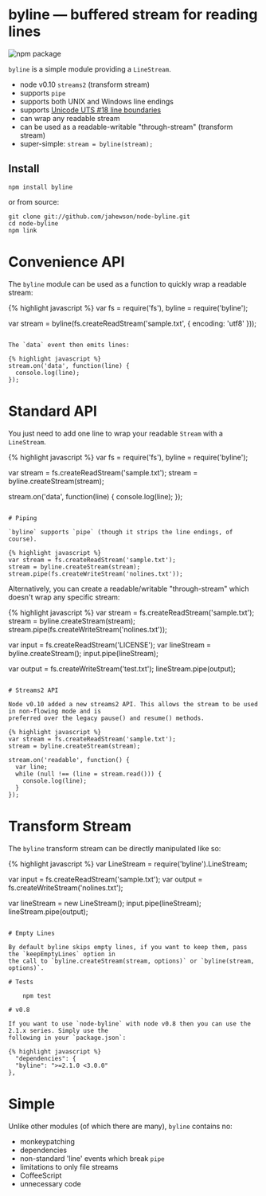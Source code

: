 # byline — buffered stream for reading lines

![npm package](https://nodei.co/npm/byline.png?downloads=true&downloadRank=true)

`byline` is a simple module providing a `LineStream`.

- node v0.10 `streams2` (transform stream)
- supports `pipe`
- supports both UNIX and Windows line endings
- supports [Unicode UTS #18 line boundaries](http://www.unicode.org/reports/tr18/#Line_Boundaries)
- can wrap any readable stream
- can be used as a readable-writable "through-stream" (transform stream)
- super-simple: `stream = byline(stream);`

## Install

    npm install byline

or from source:

    git clone git://github.com/jahewson/node-byline.git
    cd node-byline
    npm link

# Convenience API

The `byline` module can be used as a function to quickly wrap a readable stream:

{% highlight javascript %}
var fs = require('fs'),
    byline = require('byline');

var stream = byline(fs.createReadStream('sample.txt', { encoding: 'utf8' }));
```

The `data` event then emits lines:

{% highlight javascript %}
stream.on('data', function(line) {
  console.log(line);
});
```

# Standard API

You just need to add one line to wrap your readable `Stream` with a `LineStream`.

{% highlight javascript %}
var fs = require('fs'),
    byline = require('byline');

var stream = fs.createReadStream('sample.txt');
stream = byline.createStream(stream);

stream.on('data', function(line) {
  console.log(line);
});
```

# Piping

`byline` supports `pipe` (though it strips the line endings, of course).

{% highlight javascript %}
var stream = fs.createReadStream('sample.txt');
stream = byline.createStream(stream);
stream.pipe(fs.createWriteStream('nolines.txt'));
```

Alternatively, you can create a readable/writable "through-stream" which doesn't wrap any specific
stream:

{% highlight javascript %}
var stream = fs.createReadStream('sample.txt');
stream = byline.createStream(stream);
stream.pipe(fs.createWriteStream('nolines.txt'));

var input = fs.createReadStream('LICENSE');
var lineStream = byline.createStream();
input.pipe(lineStream);

var output = fs.createWriteStream('test.txt');
lineStream.pipe(output);
```

# Streams2 API

Node v0.10 added a new streams2 API. This allows the stream to be used in non-flowing mode and is
preferred over the legacy pause() and resume() methods.

{% highlight javascript %}
var stream = fs.createReadStream('sample.txt');
stream = byline.createStream(stream);

stream.on('readable', function() {
  var line;
  while (null !== (line = stream.read())) {
    console.log(line);
  }
});
```

# Transform Stream

The `byline` transform stream can be directly manipulated like so:

{% highlight javascript %}
var LineStream = require('byline').LineStream;

var input = fs.createReadStream('sample.txt');
var output = fs.createWriteStream('nolines.txt');

var lineStream = new LineStream();
input.pipe(lineStream);
lineStream.pipe(output);

```

# Empty Lines

By default byline skips empty lines, if you want to keep them, pass the `keepEmptyLines` option in
the call to `byline.createStream(stream, options)` or `byline(stream, options)`.

# Tests

    npm test

# v0.8

If you want to use `node-byline` with node v0.8 then you can use the 2.1.x series. Simply use the
following in your `package.json`:

{% highlight javascript %}
  "dependencies": {
  "byline": ">=2.1.0 <3.0.0"
},
```

# Simple
Unlike other modules (of which there are many), `byline` contains no:

- monkeypatching
- dependencies
- non-standard 'line' events which break `pipe`
- limitations to only file streams
- CoffeeScript
- unnecessary code
